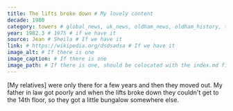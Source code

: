 ```yaml
---
title: The lifts broke down # My lovely content
decade: 1980
category: towers # global_news, uk_news, oldham_news, oldham_history, towers, surrounding_estate # Always exactly one category
year: 1982.3 # 1975 # if we have it
source: Jean # Sheila # If we have it
link: # https://wikipedia.org/dsdsadsa # If we have it
image_alt: # If there is one
image_caption: # If there is one
image_path: # If there is one, should be colocated with the index.md file in the folder
---
```


[My relatives] were only there for a few years and then they moved out. My father in law got poorly and when the lifts broke down they couldn't get to the 14th floor, so they got a little bungalow somewhere else.
